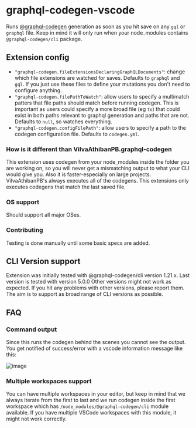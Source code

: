 # graphql-codegen-vscode

Runs [@graphql-codegen](https://github.com/dotansimha/graphql-code-generator) generation as soon as you hit save on any `gql` or `graphql` file.
Keep in mind it will only run when your node_modules contains `@graphql-codegen/cli` package.

## Extension config

- `"graphql-codegen.fileExtensionsDeclaringGraphQLDocuments"`: change which file extensions are watched for saves. Defaults to `graphql` and `gql`. If you just use these files to define your mutations you don't need to configure anything.
- `"graphql-codegen.filePathToWatch"`: allow users to specify a multimatch patters that file paths should match before running codegen. This is important as users could specify a more broad file (eg `ts`) that could exist in both paths relevant to graphql generation and paths that are not. Defaults to `null`, so watches everything.
- `"graphql-codegen.configFilePath"`: allow users to specify a path to the codegen configuration file. Defaults to `codegen.yml`.

### How is it different than VilvaAthibanPB.graphql-codegen

This extension uses codegen from your node_modules inside the folder you are working on, so you will never get a mismatching output to what your CLI would give you. Also it is faster-especially on large projects. VilvaAthibanPB's always executes all of the codegens.
This extensions only executes codegens that match the last saved file.

### OS support

Should support all major OSes.

### Contributing

Testing is done manually until some basic specs are added.

## CLI Version support

Extension was initially tested with @graphql-codegen/cli version 1.21.x. Last version is tested with version 5.0.0
Other versions might not work as expected. If you hit any problems with other versions, please report them. The aim is to support as broad range of CLI versions as possible.

## FAQ

### Command output

Since this runs the codegen behind the scenes you cannot see the output. You get notified of success/error with a vscode information message like this:

![image](https://user-images.githubusercontent.com/1305378/127301219-830602e3-b77b-4723-a69a-45e73121c334.png)

### Multiple workspaces support

You can have multiple workspaces in your editor, but keep in mind that we always iterate from the first to last and we run codegen inside the first workspace which has `/node_modules/@graphql-codegen/cli` module available.
If you have multiple VSCode workspaces with this module, it might not work correctly.
